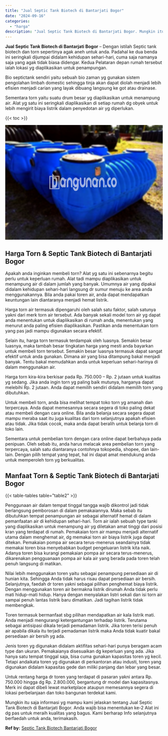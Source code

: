 ```yaml
---
title: "Jual Septic Tank Biotech di Bantarjati Bogor"
date: "2024-09-16"
categories: 
  - "harga"
description: "Jual Septic Tank Biotech di Bantarjati Bogor. Mungkin itu saja informasi yg mampu kami jelaskan tentang Jual Septic Tank Biotech di Bantarjati Bogor. Anda wa..."
---
```


**Jual Septic Tank Biotech di Bantarjati Bogor** – Dengan istilah Septic tank biotech dan torn sepertinya agak aneh untuk anda. Padahal ke dua benda ini seringkali dijumpai didalam kehidupan sehari-hari, cuma saja namanya saja yang agak tidak biasa didengar. Kedua Pelataran depan rumah tersebut ialah lokasi yg diaplikasikan untuk penampungan.

Bio septictank sendiri yaitu sebuah bio zaman yg gunakan sistem pengolahan limbah domestic sehingga tinja akan dapat diolah menjadi lebih efisien menjadi carian yang layak dibuang langsung ke got atau drainase.

Sementara torn yaitu suatu drum besar yg diaplikasikan untuk menampung air. Alat yg satu ini seringkali diaplikasikan di setiap rumah dg obyek untuk lebih mengirit biaya listrik dalam penyedotan air yg diperlukan.

{{< toc >}}

![Jual Septic Tank Biotech di Bantarjati Bogor](/images/jual-bio-septictank-13.png)

## Harga Torn & Septic Tank Biotech di Bantarjati Bogor

Apakah anda inginkan membeli torn? Alat yg satu ini sebenarnya begitu perlu untuk keperluan rumah. Alat tadi mampu diaplikasikan untuk menampung air di dalam jumlah yang banyak. Umumnya air yang dipakai didalam kehidupan sehari-hari langsung dr sumur menuju ke area anda menggunakannya. Bila anda pakai toren air, anda dapat mendapatkan keuntungan lain diantaranya menjadi hemat listrik.

Harga torn air termasuk dipengaruhi oleh salah satu faktor, salah satunya yakni dari merk torn air tersebut. Ada banyak sekali model torn air yg dapat anda menentukan untuk diaplikasikan di rumah anda, menentukan yang menurut anda paling efisien diaplikasikan. Pastikan anda menentukan torn yang pas jadi mampu digunakan secara efektif.

Selain itu, harga torn termasuk terdampak oleh luasnya. Semakin besar luasnya, maka tambah besar tingkatan harga yang mesti anda bayarkan untuk membeli torn tersebut. Semakin besar luasnya termasuk dapat sangat efektif untuk anda gunakan. Dimana air yang bisa ditampung bakal menjadi banyak. Tentu bakal memudahkan anda untuk keperluan sehari-harinya di dalam menggunakan air.

Harga torn kira-kira berkisar pada Rp. 750.000 – Rp. 2 jutaan untuk kualitas yg sedang. Jika anda ingin torn yg paling baik mutunya, harganya dapat melebihi Rp. 2 jutaan. Anda dapat memilih sendiri didalam memilih torn yang dibutuhkan.

Untuk membeli torn, anda bisa melihat tempat toko torn yg amanah dan terpercaya. Anda dapat memesannya secara segera di toko paling dekat atau membeli dengan cara online. Bila anda belanja secara segera dapat mampu meraba saat itu juga kualitas dari torn selanjutnya apakah efisien atau tidak. Jika tidak cocok, maka anda dapat beralih untuk belanja torn di toko lain.

Sementara untuk pembelian torn dengan cara online dapat berbahaya pada penipuan. Oleh sebab itu, anda harus melacak area pembelian torn yang terpercaya, salah satu diantaranya contohnya tokopedia, shopee, dan lain-lain. Dengan pilih tempat yang tepat, hal ini dapat amat mendukung anda untuk memperoleh torn yg berkualitas.

## Manfaat Torn & Septic Tank Biotech di Bantarjati Bogor

{{< table-tables table="table2" >}}

Penggunaan air dalam tempat tinggal tangga wajib dikontrol jadi tidak berlangsung pemborosan di dalam pemakaiannya. Maka sebab itu dibutuhkan tempat penampungan air sebagai alternatif hemat di dalam pemanfaatan air di kehidupan sehari-hari. Torn air ialah sebuah type tanki yang diaplikasikan untuk menampung air yg diletakan amat tinggi dari posisi kran yang terdapat di rumah. Pemakaian torn air mampu menjadi alternatif utama dalam menghemat air, dg memakai torn air biaya listrik juga dapat ditekan. Pemakaian pompa air secara terus-menerus seandainya tidak memakai toren bisa menyebabkan budget pengeluaran listrik kita naik. Adanya toren bisa kurangi pemakaian pompa air secara terus-menerus, dikarenakan pengguanaan pompa air kala air yang berada pada toren telah penuh langsung di matikan.

Nilai lebih menggunakan toren yaitu sebagai penampung persediaan air di hunian kita. Sehingga Anda tidak harus risau dapat persediaan air bersih. Selanjutnya, faedah dr toren yakni sebagai pilihan penghemat biaya listrik. Dengan menggunakan toren air bermakna listrik dirumah Anda tidak perlu mati hidup-mati hidup. Hanya dengan menyalakan listri sekali dan isi torn air sampai penuh lantas listrik baru dimatikan. Jadi tagihan listrik tidak membengkak.

Toren termasuk bermanfaat sbg pilihan mendapatkan air kala listrik mati. Anda menjadi mengurangi ketergantungan terhadap listrik. Terutama sebagai antisipasi dikala terjadi pemadaman listrik. Jika toren terisi penuh air apabila dikala itu terjadi pemadaman listrik maka Anda tidak kuatir bakal persediaan air bersih yg ada.

Jenis toren yg digunakan didalam aktifitas sehari-hari punya beragam acam type dan ukuran. Pemakaianya disesuaikan dg keperluan yang ada. Jika hanya satu tempat tinggal saja, bisa cuma gunakan kapasitas toren yg kecil. Tetapi andaikata toren yg digunakan di perkantoran atau industi, toren yang digunakan didalam kapasitas gede dan miliki panjang dan lebar yang besar.

Untuk rentang harga dr toren yang terdapat di pasaran yakni antara Rp. 750.000 hingga dg Rp. 2.800.000, bergantung dr model dan kapasitasnya. Merk ini dapat dibeli lewat marketplace ataupun memesannya segera di lokasi perbelanjaan dan toko bangunan terdekat kami.

Mungkin itu saja informasi yg mampu kami jelaskan tentang Jual Septic Tank Biotech di Bantarjati Bogor. Anda wajib bisa menentukan ke-2 Alat ini dg pas untuk meraih kualitas yang bagus. Kami berharap Info selanjutnya berfaedah untuk anda, terimakasih.

**Ref by:** [Septic Tank Biotech Bantarjati Bogor](https://id.wikipedia.org/wiki/Septic)
